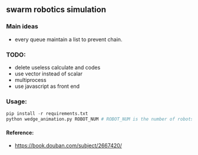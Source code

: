 ## swarm robotics simulation

### Main ideas
 - every queue maintain a list to prevent chain.

### TODO:
 - delete useless calculate and codes
 - use vector instead of scalar
 - multiprocess
 - use javascript as front end

### Usage:
```python
pip install -r requirements.txt
python wedge_animation.py ROBOT_NUM # ROBOT_NUM is the number of robots.
```

#### Reference:
 - <https://book.douban.com/subject/2667420/>